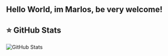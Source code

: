 ## Hello World, im Marlos, be very welcome!

## ⭐ GitHub Stats
![GitHub Stats](https://github-readme-stats.vercel.app/api?username=MarlosSamuel_icons=true)

